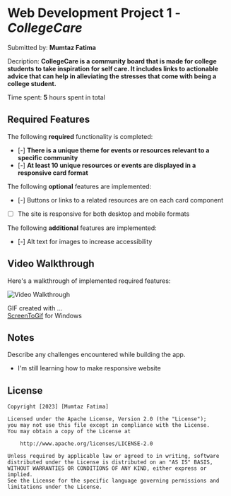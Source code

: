 # Web Development Project 1 - *CollegeCare*

Submitted by: **Mumtaz Fatima**

Decription: **CollegeCare is a community board that is made for college students to take inspiration for self care. It includes links to actionable advice that can help in alleviating the stresses that come with being a college student.**

Time spent: **5** hours spent in total

## Required Features

The following **required** functionality is completed:

- [-] **There is a unique theme for events or resources relevant to a specific community**
- [-] **At least 10 unique resources or events are displayed in a responsive card format**

The following **optional** features are implemented:

- [-] Buttons or links to a related resources are on each card component
- [ ] The site is responsive for both desktop and mobile formats

The following **additional** features are implemented:

* [-] Alt text for images to increase accessibility

## Video Walkthrough

Here's a walkthrough of implemented required features:

<img src='https://github.com/mumtazf/communityBoard/blob/main/communityBoard/src/assets/images/walkthrough.gif' title='Video Walkthrough' width='' alt='Video Walkthrough' />

GIF created with ...  
[ScreenToGif](https://www.screentogif.com/) for Windows

## Notes

Describe any challenges encountered while building the app.
- I'm still learning how to make responsive website

## License

    Copyright [2023] [Mumtaz Fatima]

    Licensed under the Apache License, Version 2.0 (the "License");
    you may not use this file except in compliance with the License.
    You may obtain a copy of the License at

        http://www.apache.org/licenses/LICENSE-2.0

    Unless required by applicable law or agreed to in writing, software
    distributed under the License is distributed on an "AS IS" BASIS,
    WITHOUT WARRANTIES OR CONDITIONS OF ANY KIND, either express or implied.
    See the License for the specific language governing permissions and
    limitations under the License.
